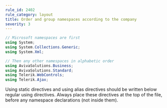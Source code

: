 ```yaml
---
rule_id: 2402
rule_category: layout
title: Order and group namespaces according to the company
severity: 3
---
```

```csharp
// Microsoft namespaces are first
using System;
using System.Collections.Generic;
using System.Xml;

// Then any other namespaces in alphabetic order
using AvivaSolutions.Business;
using AvivaSolutions.Standard;
using Telerik.WebControls;
using Telerik.Ajax;
```

Using static directives and using alias directives should be written below regular using directives.
Always place these directives at the top of the file, before any namespace declarations (not inside them).
